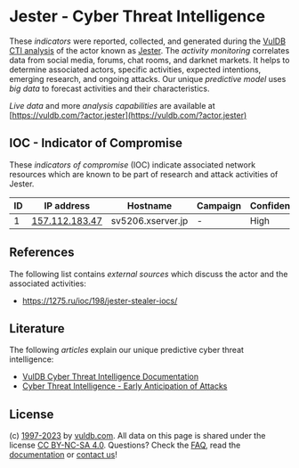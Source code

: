 # Jester - Cyber Threat Intelligence

These _indicators_ were reported, collected, and generated during the [VulDB CTI analysis](https://vuldb.com/?kb.cti) of the actor known as [Jester](https://vuldb.com/?actor.jester). The _activity monitoring_ correlates data from social media, forums, chat rooms, and darknet markets. It helps to determine associated actors, specific activities, expected intentions, emerging research, and ongoing attacks. Our unique _predictive model_ uses _big data_ to forecast activities and their characteristics.

_Live data_ and more _analysis capabilities_ are available at [https://vuldb.com/?actor.jester](https://vuldb.com/?actor.jester)

## IOC - Indicator of Compromise

These _indicators of compromise_ (IOC) indicate associated network resources which are known to be part of research and attack activities of Jester.

ID | IP address | Hostname | Campaign | Confidence
-- | ---------- | -------- | -------- | ----------
1 | [157.112.183.47](https://vuldb.com/?ip.157.112.183.47) | sv5206.xserver.jp | - | High

## References

The following list contains _external sources_ which discuss the actor and the associated activities:

* https://1275.ru/ioc/198/jester-stealer-iocs/

## Literature

The following _articles_ explain our unique predictive cyber threat intelligence:

* [VulDB Cyber Threat Intelligence Documentation](https://vuldb.com/?kb.cti)
* [Cyber Threat Intelligence - Early Anticipation of Attacks](https://www.scip.ch/en/?labs.20201022)

## License

(c) [1997-2023](https://vuldb.com/?kb.changelog) by [vuldb.com](https://vuldb.com/?kb.about). All data on this page is shared under the license [CC BY-NC-SA 4.0](https://creativecommons.org/licenses/by-nc-sa/4.0/). Questions? Check the [FAQ](https://vuldb.com/?kb.faq), read the [documentation](https://vuldb.com/?kb) or [contact us](https://vuldb.com/?contact)!
